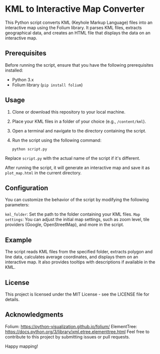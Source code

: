 # KML to Interactive Map Converter

This Python script converts KML (Keyhole Markup Language) files into an interactive map using the Folium library. It parses KML files, extracts geographical data, and creates an HTML file that displays the data on an interactive map.

## Prerequisites

Before running the script, ensure that you have the following prerequisites installed:

- Python 3.x
- Folium library (`pip install folium`)

## Usage

1. Clone or download this repository to your local machine.
2. Place your KML files in a folder of your choice (e.g., `/content/kml`).
3. Open a terminal and navigate to the directory containing the script.
4. Run the script using the following command:

   ```shell
   python script.py 

Replace `script.py` with the actual name of the script if it's different.

After running the script, it will generate an interactive map and save it as `plot_map.html` in the current directory.

## Configuration
You can customize the behavior of the script by modifying the following parameters:

`kml_folder`: Set the path to the folder containing your KML files.
`Map settings`: You can adjust the initial map settings, such as zoom level, tile providers (Google, OpenStreetMap), and more in the script.

## Example
The script reads KML files from the specified folder, extracts polygon and line data, calculates average coordinates, and displays them on an interactive map. It also provides tooltips with descriptions if available in the KML.

## License
This project is licensed under the MIT License - see the LICENSE file for details.

## Acknowledgments
Folium: https://python-visualization.github.io/folium/
ElementTree: https://docs.python.org/3/library/xml.etree.elementtree.html
Feel free to contribute to this project by submitting issues or pull requests.

Happy mapping!
